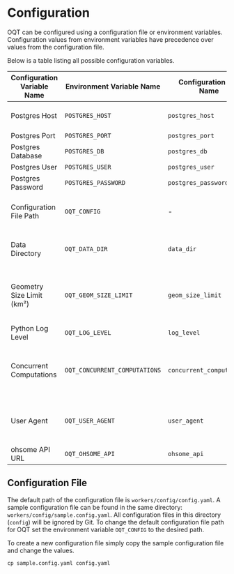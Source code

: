 # Configuration

OQT can be configured using a configuration file or environment variables. Configuration
values from environment variables have precedence over values from the configuration
file.

Below is a table listing all possible configuration variables.

| Configuration Variable Name | Environment Variable Name     | Configuration File Name   | Default Value                           | Description                                                                 |
| --------------------------- | -------------------------     | -----------------------   | ----------------------------------------| --------------------------------------------------------------------------- |
| Postgres Host               | `POSTGRES_HOST`               | `postgres_host`           | `localhost`                             | Database connection parameter                                               |
| Postgres Port               | `POSTGRES_PORT`               | `postgres_port`           | `5445`                                  | "                                                                           |
| Postgres Database           | `POSTGRES_DB`                 | `postgres_db`             | `oqt`                                   | "                                                                           |
| Postgres User               | `POSTGRES_USER`               | `postgres_user`           | `oqt`                                   | "                                                                           |
| Postgres Password           | `POSTGRES_PASSWORD`           | `postgres_password`       | `oqt`                                   | "                                                                           |
| Configuration File Path     | `OQT_CONFIG`                  | -                         | `workers/config/config.yaml`            | Absolute path to the configuration file                                     |
| Data Directory              | `OQT_DATA_DIR`                | `data_dir`                | `workers/data`                          | Absolute path to the directory for raster files                             |
| Geometry Size Limit (km²)   | `OQT_GEOM_SIZE_LIMIT`         | `geom_size_limit`         | `1000`                                  | Area restriction of the input geometry to the OQT API (sqkm)                |
| Python Log Level            | `OQT_LOG_LEVEL`               | `log_level`               | `INFO`                                  | Python logging level                                                        |
| Concurrent Computations     | `OQT_CONCURRENT_COMPUTATIONS` | `concurrent_computations` | `4`                                     | Limit number of concurrent Indicator computations for one API request       |
| User Agent                  | `OQT_USER_AGENT`              | `user_agent`              | `ohsome-quality-analyst/{version}`      | User-Agent header for requests tot the ohsome API                           |
| ohsome API URL              | `OQT_OHSOME_API`              | `ohsome_api`              | `https://api.ohsome.org/v1/`            | ohsome API URL                                                              |


## Configuration File

The default path of the configuration file is `workers/config/config.yaml`.
A sample configuration file can be found in the same directory: `workers/config/sample.config.yaml`.
All configuration files in this directory (`config`) will be ignored by Git. To change the default configuration file path for OQT set the environment variable `OQT_CONFIG` to the desired path.

To create a new configuration file simply copy the sample configuration file and change the values.

```
cp sample.config.yaml config.yaml
```
